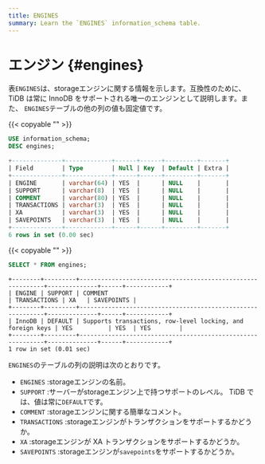 ```yaml
---
title: ENGINES
summary: Learn the `ENGINES` information_schema table.
---
```


# エンジン {#engines}

表`ENGINES`は、storageエンジンに関する情報を示します。互換性のために、TiDB は常に InnoDB をサポートされる唯一のエンジンとして説明します。また、 `ENGINES`テーブルの他の列の値も固定値です。

{{< copyable "" >}}

```sql
USE information_schema;
DESC engines;
```

```sql
+--------------+-------------+------+------+---------+-------+
| Field        | Type        | Null | Key  | Default | Extra |
+--------------+-------------+------+------+---------+-------+
| ENGINE       | varchar(64) | YES  |      | NULL    |       |
| SUPPORT      | varchar(8)  | YES  |      | NULL    |       |
| COMMENT      | varchar(80) | YES  |      | NULL    |       |
| TRANSACTIONS | varchar(3)  | YES  |      | NULL    |       |
| XA           | varchar(3)  | YES  |      | NULL    |       |
| SAVEPOINTS   | varchar(3)  | YES  |      | NULL    |       |
+--------------+-------------+------+------+---------+-------+
6 rows in set (0.00 sec)
```

{{< copyable "" >}}

```sql
SELECT * FROM engines;
```

```
+--------+---------+------------------------------------------------------------+--------------+------+------------+
| ENGINE | SUPPORT | COMMENT                                                    | TRANSACTIONS | XA   | SAVEPOINTS |
+--------+---------+------------------------------------------------------------+--------------+------+------------+
| InnoDB | DEFAULT | Supports transactions, row-level locking, and foreign keys | YES          | YES  | YES        |
+--------+---------+------------------------------------------------------------+--------------+------+------------+
1 row in set (0.01 sec)
```

`ENGINES`のテーブルの列の説明は次のとおりです。

-   `ENGINES` :storageエンジンの名前。
-   `SUPPORT` :サーバーがstorageエンジン上で持つサポートのレベル。 TiDB では、値は常に`DEFAULT`です。
-   `COMMENT` :storageエンジンに関する簡単なコメント。
-   `TRANSACTIONS` :storageエンジンがトランザクションをサポートするかどうか。
-   `XA` :storageエンジンが XA トランザクションをサポートするかどうか。
-   `SAVEPOINTS` :storageエンジンが`savepoints`をサポートするかどうか。
